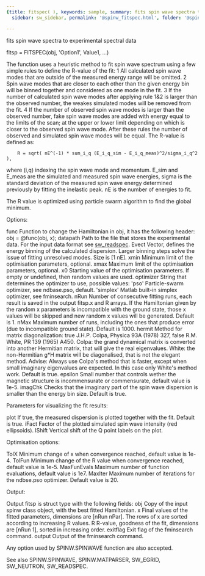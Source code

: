 ```yaml
---
{title: fitspec( ), keywords: sample, summary: fits spin wave spectra to experimental spectral data,
  sidebar: sw_sidebar, permalink: '@spinw_fitspec.html', folder: '@spinw', mathjax: 'true'}

---
```

  fits spin wave spectra to experimental spectral data
 
  fitsp = FITSPEC(obj, 'Option1', Value1, ...)
 
  The function uses a heuristic method to fit spin wave spectrum using a
  few simple rules to define the R-value of the fit:
    1 All calculated spin wave modes that are outside of the measured
      energy range will be omitted.
    2 Spin wave modes that are closer to each other than the given energy
      bin will be binned together and considered as one mode in the fit.
    3 If the number of calculated spin wave modes after applying rule 1&2 
      is larger than the observed number, the weakes simulated modes will
      be removed from the fit.
    4 If the number of observed spin wave modes is larger than the observed
      number, fake spin wave modes are added with energy equal to the
      limits of the scan; at the upper or lower limit depending on which is
      closer to the observed spin wave mode.
  After these rules the number of observed and simulated spin wave modes
  will be equal. The R-value is defined as:
 
        R = sqrt( nE^(-1) * sum_i_q (E_i_q_sim - E_i_q_meas)^2/sigma_i_q^2 ),
 
  where (i,q) indexing the spin wave mode and momentum. E_sim and E_meas
  are the simulated and measured spin wave energies, sigma is the standard
  deviation of the measured spin wave energy determined previously by
  fitting the inelastic peak. nE is the number of energies to fit.
 
  The R value is optimized using particle swarm algorithm to find the
  global minimum.
 
  Options:
 
  func      Function to change the Hamiltonian in obj, it has the following
            header:
                     obj = @func(obj, x);
  datapath  Path to the file that stores the experimental data. For the
            input data format see <a href="matlab:doc sw_readspec">sw_readspec</a>.
  Evect     Vector, defines the energy binning of the calculated
            dispersion. Larger binning steps solve the issue of fitting
            unresolved modes. Size is [1 nE].
  xmin      Minimum limit of the optimisation parameters, optional.
  xmax      Maximum limit of the optimisation parameters, optional.
  x0        Starting value of the optimisation parameters. If empty
            or undefined, then random values are used.
  optimizer String that determines the optimizer to use, possible values:
                'pso'       Particle-swarm optimizer, see ndbase.pso,
                            default.
                'simplex'   Matlab built-in simplex optimizer, see
                            fminsearch.
  nRun      Number of consecutive fitting runs, each result is saved in the
            output fitsp.x and R arrays. If the Hamiltonian given by the
            random x parameters is incompatible with the ground state,
            those x values will be skipped and new random x values will be
            generated. Default is 1.
  nMax      Maximum number of runs, including the ones that produce error
            (due to incompatible ground state). Default is 1000.
  hermit    Method for matrix diagonalization:
                   true      J.H.P. Colpa, Physica 93A (1978) 327,
                   false     R.M. White, PR 139 (1965) A450.
            Colpa: the grand dynamical matrix is converted into another
                   Hermitian matrix, that will give the real eigenvalues.
            White: the non-Hermitian g*H matrix will be diagonalised,
                   that is not the elegant method.
            Advise:
            Always use Colpa's method that is faster, except when small
            imaginary eigenvalues are expected. In this case only White's
            method work.
            Default is true.
  epsilon   Small number that controls wether the magnetic structure is
            incommensurate or commensurate, default value is 1e-5.
  imagChk   Checks that the imaginary part of the spin wave dispersion is
            smaller than the energy bin size. Default is true.
 
  Parameters for visualizing the fit results:
 
  plot      If true, the measured dispersion is plotted together with the
            fit. Default is true.
  iFact     Factor of the plotted simulated spin wave intensity (red
            ellipsoids).
  lShift   Vertical shift of the Q point labels on the plot.
 
 
  Optimisation options:
 
  TolX          Minimum change of x when convergence reached, default
                value is 1e-4.
  TolFun        Minimum change of the R value when convergence reached,
                default value is 1e-5.
  MaxFunEvals   Maximum number of function evaluations, default value is
                1e7.
  MaxIter       Maximum number of iterations for the ndbse.pso optimizer.
                Default value is 20.
 
  Output:
 
  Output fitsp is struct type with the following fields:
  obj       Copy of the input spinw class object, with the best fitted
            Hamiltonian.
  x         Final values of the fitted parameters, dimensions are
            [nRun nPar]. The rows of x are sorted according to increasing R
            values.
  R         R-value, goodness of the fit, dimensions are [nRun 1], sorted
            in increasing order.
  exitflag  Exit flag of the fminsearch command.
  output    Output of the fminsearch command.
 
  Any option used by SPINW.SPINWAVE function are also accepted.
 
  See also SPINW.SPINWAVE, SPINW.MATPARSER, SW_EGRID, SW_NEUTRON, SW_READSPEC.
 
